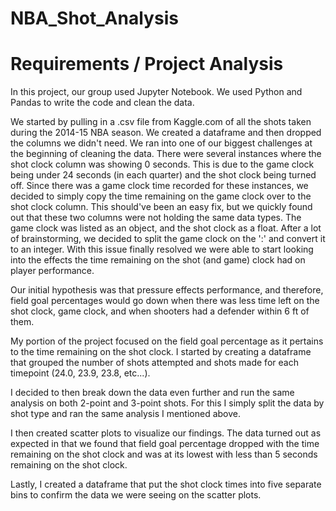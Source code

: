 # NBA_Shot_Analysis

# Requirements / Project Analysis

In this project, our group used Jupyter Notebook. We used Python and Pandas to write the code and clean the data.

We started by pulling in a .csv file from Kaggle.com of all the shots taken during the 2014-15 NBA season. We created a dataframe and then dropped the columns we didn't need. We ran into one of our biggest challenges at the beginning of cleaning the data. There were several instances where the shot clock column was showing 0 seconds. This is due to the game clock being under 24 seconds (in each quarter) and the shot clock being turned off. Since there was a game clock time recorded for these instances, we decided to simply copy the time remaining on the game clock over to the shot clock column. This should've been an easy fix, but we quickly found out that these two columns were not holding the same data types. The game clock was listed as an object, and the shot clock as a float. After a lot of brainstorming, we decided to split the game clock on the ':' and convert it to an integer. With this issue finally resolved we were able to start looking into the effects the time remaining on the shot (and game) clock had on player performance. 

Our initial hypothesis was that pressure effects performance, and therefore, field goal percentages would go down when there was less time left on the shot clock, game clock, and when shooters had a defender within 6 ft of them. 

My portion of the project focused on the field goal percentage as it pertains to the time remaining on the shot clock. I started by creating a dataframe that grouped the number of shots attempted and shots made for each timepoint (24.0, 23.9, 23.8, etc...).

I decided to then break down the data even further and run the same analysis on both 2-point and 3-point shots. For this I simply split the data by shot type and ran the same analysis I mentioned above. 

I then created scatter plots to visualize our findings. The data turned out as expected in that we found that field goal percentage dropped with the time remaining on the shot clock and was at its lowest with less than 5 seconds remaining on the shot clock. 

Lastly, I created a dataframe that put the shot clock times into five separate bins to confirm the data we were seeing on the scatter plots.
